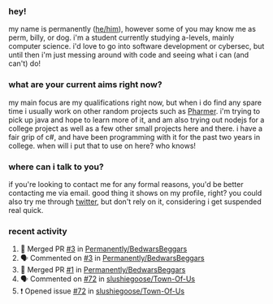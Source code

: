 ### hey!
my name is permanently ([he/him](https://pronoun.is/he)), however some of you may know me as perm, billy, or dog. i'm a student currently studying a-levels, mainly computer science. i'd love to go into software development or cybersec, but until then i'm just messing around with code and seeing what i can (and can't) do!

### what are your current aims right now?
my main focus are my qualifications right now, but when i do find any spare time i usually work on other random projects such as [Pharmer](https://github.com/Permanently/Pharmer). i'm trying to pick up java and hope to learn more of it, and am also trying out nodejs for a college project as well as a few other small projects here and there. i have a fair grip of c#, and have been programming with it for the past two years in college. when will i put that to use on here? who knows!

### where can i talk to you?
if you're looking to contact me for any formal reasons, you'd be better contacting me via email. good thing it shows on my profile, right? you could also try me through [twitter](https://twitter.com/permanentlay), but don't rely on it, considering i get suspended real quick.

### recent activity
<!--START_SECTION:activity-->
1. 🎉 Merged PR [#3](https://github.com/Permanently/BedwarsBeggars/pull/3) in [Permanently/BedwarsBeggars](https://github.com/Permanently/BedwarsBeggars)
2. 🗣 Commented on [#3](https://github.com/Permanently/BedwarsBeggars/issues/3) in [Permanently/BedwarsBeggars](https://github.com/Permanently/BedwarsBeggars)
3. 🎉 Merged PR [#1](https://github.com/Permanently/BedwarsBeggars/pull/1) in [Permanently/BedwarsBeggars](https://github.com/Permanently/BedwarsBeggars)
4. 🗣 Commented on [#72](https://github.com/slushiegoose/Town-Of-Us/issues/72) in [slushiegoose/Town-Of-Us](https://github.com/slushiegoose/Town-Of-Us)
5. ❗️ Opened issue [#72](https://github.com/slushiegoose/Town-Of-Us/issues/72) in [slushiegoose/Town-Of-Us](https://github.com/slushiegoose/Town-Of-Us)
<!--END_SECTION:activity-->
